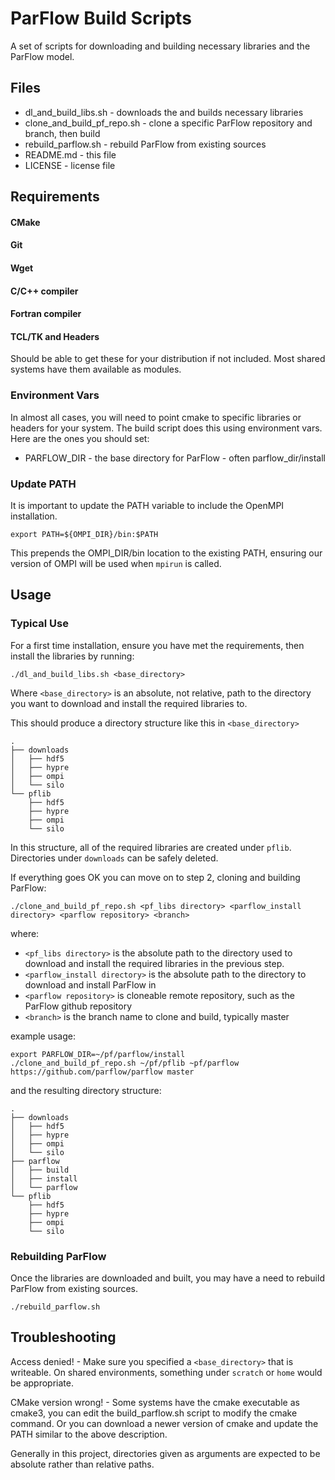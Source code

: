 # ParFlow Build Scripts

A set of scripts for downloading and building necessary libraries and the ParFlow model.

## Files

* dl_and_build_libs.sh - downloads the and builds necessary libraries
* clone_and_build_pf_repo.sh - clone a specific ParFlow repository and branch, then build
* rebuild_parflow.sh - rebuild ParFlow from existing sources
* README.md - this file
* LICENSE - license file

## Requirements

#### CMake

#### Git

#### Wget

#### C/C++ compiler

#### Fortran compiler


#### TCL/TK and Headers

Should be able to get these for your distribution if not included. Most shared systems have them available as modules.



### Environment Vars

In almost all cases, you will need to point cmake to specific libraries or headers for your system. The build script does this using environment vars. Here are the ones you should set:

* PARFLOW_DIR - the base directory for ParFlow - often parflow_dir/install


### Update PATH

It is important to update the PATH variable to include the OpenMPI installation. 

```
export PATH=${OMPI_DIR}/bin:$PATH
```

This prepends the OMPI_DIR/bin location to the existing PATH, ensuring our version of OMPI will be used when `mpirun` is called.

## Usage

### Typical Use

For a first time installation, ensure you have met the requirements, then install the libraries by running:

```
./dl_and_build_libs.sh <base_directory>
```

Where `<base_directory>` is an absolute, not relative, path to the directory you want to download and install the required libraries to.

This should produce a directory structure like this in `<base_directory>`

```
.
├── downloads
│   ├── hdf5
│   ├── hypre
│   ├── ompi
│   └── silo
└── pflib
    ├── hdf5
    ├── hypre
    ├── ompi
    └── silo
```

In this structure, all of the required libraries are created under `pflib`. Directories under `downloads` can be safely deleted.

If everything goes OK you can move on to step 2, cloning and building ParFlow:

```
./clone_and_build_pf_repo.sh <pf_libs directory> <parflow_install directory> <parflow repository> <branch>
```

where:

* `<pf_libs directory>` is the absolute path to the directory used to download and install the required libraries in the previous step. 
* `<parflow_install directory>` is the absolute path to the directory to download and install ParFlow in
* `<parflow repository>` is cloneable remote repository, such as the ParFlow github repository
* `<branch>` is the branch name to clone and build, typically master

example usage:
```
export PARFLOW_DIR=~/pf/parflow/install
./clone_and_build_pf_repo.sh ~/pf/pflib ~pf/parflow https://github.com/parflow/parflow master
```

and the resulting directory structure:
```
.
├── downloads
│   ├── hdf5
│   ├── hypre
│   ├── ompi
│   └── silo
├── parflow
│   ├── build
│   ├── install
│   └── parflow
└── pflib
    ├── hdf5
    ├── hypre
    ├── ompi
    └── silo
```

### Rebuilding ParFlow

Once the libraries are downloaded and built, you may have a need to rebuild ParFlow from existing sources.

```
./rebuild_parflow.sh 
```


## Troubleshooting

Access denied! - Make sure you specified a `<base_directory>` that is writeable. On shared environments, something under `scratch` or `home` would be appropriate.

CMake version wrong! - Some systems have the cmake executable as cmake3, you can edit the build_parflow.sh script to modify the cmake command. Or you can download a newer version of cmake and update the PATH similar to the above description.

Generally in this project, directories given as arguments are expected to be absolute rather than relative paths.
